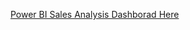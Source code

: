 [Power BI Sales Analysis Dashborad Here](https://app.powerbi.com/view?r=eyJrIjoiZGU0NzIxNDUtMGEwYS00YTVmLWJmZGMtMTk0MWJiZjUwZGE4IiwidCI6ImFmMWYzNzUzLTM5MjUtNGU2Zi05NDliLTk3YzAwNzMyMDgwMyIsImMiOjEwfQ%3D%3D)


